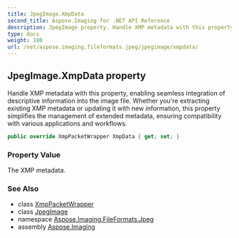 ```yaml
---
title: JpegImage.XmpData
second_title: Aspose.Imaging for .NET API Reference
description: JpegImage property. Handle XMP metadata with this property enabling seamless integration of descriptive information into the image file. Whether youre extracting existing XMP metadata or updating it with new information this property simplifies the management of extended metadata ensuring compatibility with various applications and workflows
type: docs
weight: 180
url: /net/aspose.imaging.fileformats.jpeg/jpegimage/xmpdata/
---
```

## JpegImage.XmpData property

Handle XMP metadata with this property, enabling seamless integration of descriptive information into the image file. Whether you're extracting existing XMP metadata or updating it with new information, this property simplifies the management of extended metadata, ensuring compatibility with various applications and workflows.

```csharp
public override XmpPacketWrapper XmpData { get; set; }
```

### Property Value

The XMP metadata.

### See Also

* class [XmpPacketWrapper](../../../aspose.imaging.xmp/xmppacketwrapper/)
* class [JpegImage](../)
* namespace [Aspose.Imaging.FileFormats.Jpeg](../../jpegimage/)
* assembly [Aspose.Imaging](../../../)


